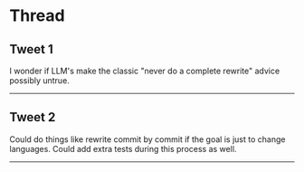 # Thread

## Tweet 1

I wonder if LLM's make the classic "never do a complete rewrite" advice possibly untrue.

---

## Tweet 2

Could do things like rewrite commit by commit if the goal is just to change languages. Could add extra tests during this process as well.

---

